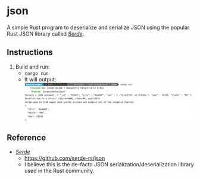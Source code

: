 # json

A simple Rust program to deserialize and serialize JSON using the popular Rust JSON library called [*Serde*](https://github.com/serde-rs/json).

## Instructions

1. Build and run:
   * `cargo run`
   * It will output:
    ![screenshot.png](screenshot.png)

## Reference

* [*Serde*](https://github.com/serde-rs/json)
    * <https://github.com/serde-rs/json>
    * I believe this is the de-facto JSON serialization/deserialization library used in the Rust community.
